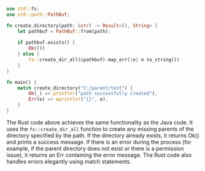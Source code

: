 ```rust
use std::fs;
use std::path::PathBuf;

fn create_directory(path: &str) -> Result<(), String> {
    let pathbuf = PathBuf::from(path);
    
    if pathbuf.exists() {
        Ok(())
    } else {
        fs::create_dir_all(&pathbuf).map_err(|e| e.to_string())
    }
}

fn main() {
    match create_directory("C:/parent/test") {
        Ok(_) => println!("path successfully created"),
        Err(e) => eprintln!("{}", e),
    }
}
```
The Rust code above achieves the same functionality as the Java code. It uses the `fs::create_dir_all` function to create any missing parents of the directory specified by the path. If the directory already exists, it returns Ok() and prints a success message. If there is an error during the process (for example, if the parent directory does not exist or there is a permission issue), it returns an Err containing the error message. The Rust code also handles errors elegantly using match statements.
